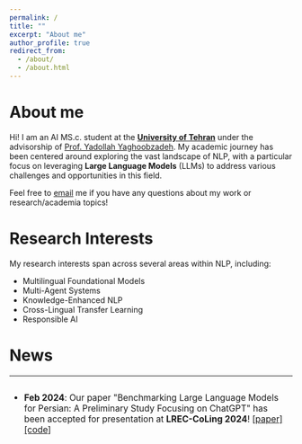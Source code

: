 ```yaml
---
permalink: /
title: ""
excerpt: "About me"
author_profile: true
redirect_from: 
  - /about/
  - /about.html
---
```


About me
======
Hi! I am an AI MS.c. student at the <b>[University of Tehran](https://www.ut.ac.ir/en)</b> under the advisorship of [Prof. Yadollah Yaghoobzadeh](https://yyaghoobzadeh.github.io/). My academic journey has been centered around exploring the vast landscape of NLP, with a particular focus on leveraging <b>Large Language Models</b> (LLMs) to address various challenges and opportunities in this field.

<!-- Previously, I recieved my master's degree at the <b>University of Tehran</b> advised by [Prof. Yadollah Yaghoobzadeh]
<!-- (https://yyaghoobzadeh.github.io/){:target="_blank"} on natural language processing (NLP).

<!-- and [Prof. Mohammad Taher Pilehvar](https://pilehvar.github.io/){:target="_blank"}.
<!-- Hi! I am a master's student at the <b>University of Tehran</b>, and I have the pleasure of working with [Mohammad Taher Pilehvar](https://pilehvar.github.io/){:target="_blank"}, [Yadollah Yaghoobzadeh](https://yyaghoobzadeh.github.io/){:target="_blank"}, and [Azadeh Shakery](https://ece.ut.ac.ir/en/~shakery){:target="_blank"} on natural language processing (NLP) and deep learning. -->

Feel free to [email](mailto:namazifard.ut.ac.ir) me if you have any questions about my work or research/academia topics!

Research Interests
======

My research interests span across several areas within NLP, including:

- Multilingual Foundational Models
- Multi-Agent Systems
- Knowledge-Enhanced NLP
- Cross-Lingual Transfer Learning
- Responsible AI

News
======
------
<font size="3">
<div style="overflow-y: auto; max-height: 300px; padding-right: 10px; font-size: 15.5px;">
<ul>
	<li>
		<b>Feb 2024</b>: Our paper "Benchmarking Large Language Models for Persian: A Preliminary Study Focusing on ChatGPT" has been accepted for presentation at <b>LREC-CoLing 2024</b>!
		<a href="[https://arxiv.org/pdf/2404.02403]" target="_blank">[paper]</a>
		<a href="[https://github.com/Ipouyall/Benchmarking_ChatGPT_for_Persian]" target="_blank">[code]</a>		
	</li>
</ul>
</div>
</font>
